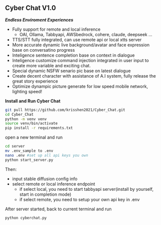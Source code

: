 ## **Cyber Chat V1.0**

**_Endless Enviroment Experiences_**
- Fully support for remote and local inference
  - OAI, Ollama, Tabbyapi, AWSbedrock, cohere, claude, deepseek ...
- TTS/STT fully integrated, can use remote api or local xtts server
- More accurate dynamic live background/avatar and face expression base on conversatino progress
- Inteligence sentence completion base on context in dialogue
- Inteligence customize command injection integrated in user input to create more variable and exciting chat.
- Special dynamic NSFW senario pic base on latest dialogue
- Create decent character with assistance of  A.I system, fully release the great story experience
- Optimize dynampic picture generate for low speed mobile network, lighting speed!

**Install and Run Cyber Chat**

```bash
git pull https://github.com/krisshen2021/Cyber_Chat.git
cd Cyber_Chat
python -m venv venv
source venv/bin/activate
pip install -r requirements.txt
```

open a new terminal and run

```bash
cd server
mv .env_sample to .env
nano .env #set up all api keys you own
python start_server.py
```
Then:
- input stable diffusion config info
- select remote or local inference endpoint
  - if select local, you need to start tabbyapi server(install by yourself, start in completion mode)
  - if select remote, you need to setup your own api key in .env

After server started, back to current terminal and run

```bash
python cyberchat.py
```
